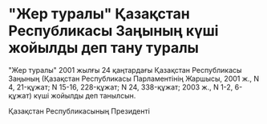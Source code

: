 # "Жер туралы" Қазақстан Республикасы Заңының күші жойылды деп тану туралы

"Жер туралы" 2001 жылғы 24 қаңтардағы Қазақстан Республикасы Заңының (Қазақстан Республикасы Парламентінің Жаршысы, 2001 ж., N 4, 21-құжат; N 15-16, 228-құжат; N 24, 338-құжат; 2003 ж., N 1-2, 6-құжат) күші жойылды деп танылсын.

Қазақстан Республикасының Президенті

